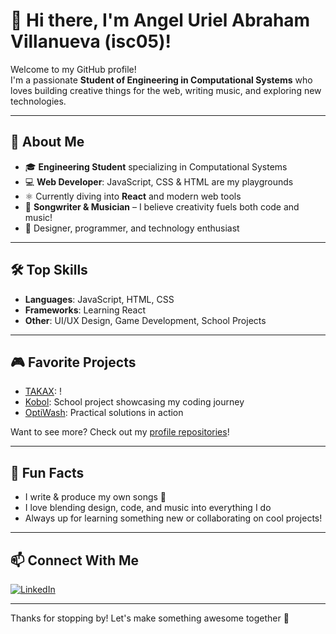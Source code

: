 # 👋 Hi there, I'm Angel Uriel Abraham Villanueva (isc05)!

Welcome to my GitHub profile!  
I'm a passionate **Student of Engineering in Computational Systems** who loves building creative things for the web, writing music, and exploring new technologies.

---

## 🚀 About Me

- 🎓 **Engineering Student** specializing in Computational Systems
- 💻 **Web Developer**: JavaScript, CSS & HTML are my playgrounds
- ⚛️ Currently diving into **React** and modern web tools
- 🎵 **Songwriter & Musician** – I believe creativity fuels both code and music!
- 🎨 Designer, programmer, and technology enthusiast

---

## 🛠️ Top Skills

- **Languages**: JavaScript, HTML, CSS
- **Frameworks**: Learning React
- **Other**: UI/UX Design, Game Development, School Projects

---

## 🎮 Favorite Projects

- [TAKAX](https://github.com/isc05/TAKAX): !
- [Kobol](https://github.com/isc05/Kobol): School project showcasing my coding journey
- [OptiWash](https://github.com/isc05/OptiWash): Practical solutions in action

Want to see more? Check out my [profile repositories](https://github.com/isc05?tab=repositories)!

---

## 🌈 Fun Facts

- I write & produce my own songs 🎤
- I love blending design, code, and music into everything I do
- Always up for learning something new or collaborating on cool projects!

---

## 📫 Connect With Me

[![LinkedIn](https://img.shields.io/badge/LinkedIn-blue?logo=linkedin&style=flat-square)](https://www.linkedin.com/in/angel-uriel-abraham-villanueva-2aa75a2aa/)

---

Thanks for stopping by! Let's make something awesome together 🚀
